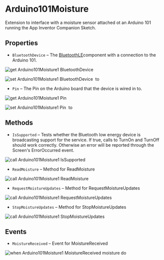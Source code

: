 # Arduino101Moisture

Extension to interface with a moisture sensor attached ot an Arduino 101 running the
 App Inventor Companion Sketch.

## Properties

+ <a name="BluetoothDevice"></a>`BluetoothDevice` – The <a href='http://iot.appinventor.mit.edu/#/bluetoothle/bluetoothleintro'>BluetoothLE</a>component with a connection to the Arduino 101.


![get Arduino101Moisture1 BluetoothDevice ](blocks/Arduino101Moisture.BluetoothDevice_getter.svg)


![set Arduino101Moisture1 BluetoothDevice  to](blocks/Arduino101Moisture.BluetoothDevice_setter.svg)

+ <a name="Pin"></a>`Pin` – The Pin on the Arduino board that the device is wired in to.


![get Arduino101Moisture1 Pin ](blocks/Arduino101Moisture.Pin_getter.svg)


![set Arduino101Moisture1 Pin  to](blocks/Arduino101Moisture.Pin_setter.svg)

## Methods

+ <a name="IsSupported"></a>`IsSupported` – Tests whether the Bluetooth low energy device is broadcasting support for the service. If true,
 calls to TurnOn and TurnOff should work correctly. Otherwise an error will be reported through
 the Screen's ErrorOccurred event.

![call Arduino101Moisture1 IsSupported](blocks/Arduino101Moisture.IsSupported.svg)

+ <a name="ReadMoisture"></a>`ReadMoisture` – Method for ReadMoisture

![call Arduino101Moisture1 ReadMoisture](blocks/Arduino101Moisture.ReadMoisture.svg)

+ <a name="RequestMoistureUpdates"></a>`RequestMoistureUpdates` – Method for RequestMoistureUpdates

![call Arduino101Moisture1 RequestMoistureUpdates](blocks/Arduino101Moisture.RequestMoistureUpdates.svg)

+ <a name="StopMoistureUpdates"></a>`StopMoistureUpdates` – Method for StopMoistureUpdates

![call Arduino101Moisture1 StopMoistureUpdates](blocks/Arduino101Moisture.StopMoistureUpdates.svg)

## Events

+ <a name="MoistureReceived"></a>`MoistureReceived` – Event for MoistureReceived

![when Arduino101Moisture1 MoistureReceived moisture do](blocks/Arduino101Moisture.MoistureReceived.svg)


